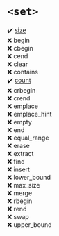 # `<set>`

:heavy_check_mark: [size](size.md)  
:x: begin  
:x: cbegin  
:x: cend  
:x: clear  
:x: contains  
:heavy_check_mark: [count](count.md)  
:x: crbegin  
:x: crend  
:x: emplace  
:x: emplace_hint  
:x: empty  
:x: end  
:x: equal_range  
:x: erase  
:x: extract  
:x: find  
:x: insert  
:x: lower_bound  
:x: max_size  
:x: merge  
:x: rbegin  
:x: rend  
:x: swap  
:x: upper_bound
